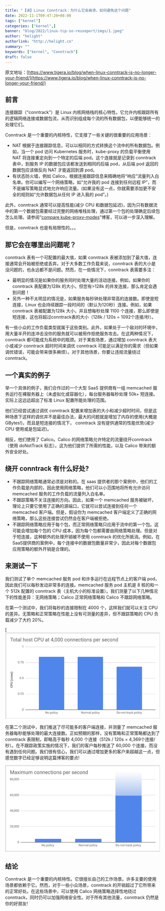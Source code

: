 ```yaml
---
title: "【译】Linux Conntrack：为什么它会崩溃，如何避免这个问题"
date: 2022-11-1T09:47:20+08:00
tags: ["kernel"]
categories: ["kernel",]
banner: "blog/2022/linux-tcp-so-reuseport/imgs/1.jpeg"
author: "helight"
authorlink: "http://helight.cn"
summary: ""
keywords: ["kernel", "Conntrack"]
draft: false
---
```


原文地址：[https://www.tigera.io/blog/when-linux-conntrack-is-no-longer-your-friend/](https://www.tigera.io/blog/when-linux-conntrack-is-no-longer-your-friend/)

## 前言

连接跟踪（“conntrack”）是 Linux 内核网络栈的核心特性。它允许内核跟踪所有的逻辑网络连接或数据包流，从而识别组成每个流的所有数据包，以便能够统一的处理它们。

Conntrack 是一个重要的内核特性，它支撑了一些关键的很重要的应用场景：

- NAT 根据于连接跟踪信息，可以以相同的方式转换这个流中的所有数据包。例如，当一个 pod 访问 Kubernetes 服务时，kube-proxy 的负载平衡使用 NAT 将连接重定向到一个特定的后端 pod。这个连接就是记录到 conntrack 表中，到服务 IP 的数据包应该都发送到相同的后端 pod，从后端 pod 返回的数据包应该做反向 NAT 才能返回到源 pod。
- 有状态防火墙，例如 Calico，根据连接跟踪信息来精确地将“响应”流量列入白名单。你可以编写一个网络策略，如“允许我的 pod 连接到任何远程 IP”，而不是编写策略显式地允许响应流量。(如果没有这一点，你就需要添加更不安全的规则如“允许数据包从任何 IP 进入我的 pod”。)

此外，conntrack 通常可以提高性能(减少 CPU 和数据包延迟)，因为只有数据流中的第一个数据包需要经过完整的网络堆栈处理，通过第一个包的处理确定后续包怎么处理。请参阅“[compare kube-proxy-modes](https://www.tigera.io/blog/comparing-kube-proxy-modes-iptables-or-ipvs/)”博客，可以进一步深入理解。

但是，conntrack 也是有局限性的。。。

## 那它会在哪里出问题呢？

conntrack 表有一个可配置的最大值，如果 conntrack 表被添加到了最大值，连接通常会开始被拒绝或丢弃。对于大多数工作负载来说，conntrack 表的大小是没问题的，也永远都不是问题。然而，在一些情况下，conntrack 表需要多注：

- 最明显的情况是如果你的服务同时处理大量的活动连接。例如，如果你的 conntrack 表配置为128k 的大小，但您有>128k 的并发连接，那么肯定会遇到问题！
- 另外一种不太明显的情况是，如果服务每秒钟处理非常高的连接数。即使是短连接，Linux 也会持续跟踪一段时间的（默认为120秒）连接。例如，如果 conntrack 表被配置为128k 大小，并且想每秒处理 1100 个连接，那么即使是短连接，这也将超过conntrack表的大小（128k / 120s = 1092个连接/秒）。

有一些小众的工作负载类型就属于这些类别。此外，如果处于一个敌对的环境中，用大量半开的连冲击没你的服务就可以被用作拒绝服务攻击。在这两种情况下，conntrack 都可能成为系统中的瓶颈。对于某些场景，通过增加 conntrack 表大小或减少 conntrack 超时时间来调优 conntrack 可能足以满足你的需求（但如果调优错误，可能会带来很多麻烦）。对于其他场景，你要让违规流量绕过 conntrack。

## 一个真实的例子

举一个具体的例子，我们合作过的一个大型 SaaS 提供商有一组 memcached 服务运行在裸服务器上（未虚拟化或容器化），每台服务器每秒处理 50k+ 短连接。实际上这远远超出了标准 Linux 配置所能处理的范围。

他们已经尝试通过调优 conntrack 配置来增加表的大小和减少超时时间，但是这种场景下这样的调优并不是最佳办法，最大的问题就是增加了内存的使用(大概是 GBytes!)，而且是短连接的情况下， conntrack 没有提供通常的性能优势(减少 CPU 使用或是包延迟)。

相反，他们使用了 Calico。Calico 的网络策略允许特定的流量绕开conntrack（使用 doNotTrack 标志）。这为他们提供了所需的性能，以及 Calico 带来的额外安全好处。

## 绕开 conntrack 有什么好处?

- 不跟踪网络策略通常必须是对称的。在 saas 提供者的那个案例中，他们的工作负载是内部的，因此使用网络策略，他们可以小范围地将所有允许访问 memcached 服务的工作负载的流量列入白名单。
- 不跟踪策略不关注连接的方向。因此，如果一个 memcached 服务被破坏，理论上只要它使用了正确的源端口，它就可以尝试连接到任何一个 memcached 客户端。但是，假设你为 memcached 客户端定义了正确的网络策略，那么这些连接尝试仍然会在客户端被拒绝。
- 不跟踪网络策略应用于每个包，而正常网络策略只应用于流中的第一个包。这可能会增加每个包的 CPU 成本，因为每个包都需要由网络策略处理。但是对于短连接，这种额外的处理开销被不使用 conntrack 的优化所抵消。例如，在SaaS提供商的案例中，每个连接中的数据包数量非常少，因此对每个数据包应用策略的额外开销是合理的。

## 来测试一下

我们测试了单个 memcached 服务 pod 和许多运行在远程节点上的客户端 pod，因此我们可以每秒发动非常多的连接。memcached 服务 pod 主机是 8 核的和一个 512k 配置的 conntrack 表（主机大小的标准设置）。我们测量了以下几种情况下的性能差异：无网络策略；Calico 正常网络策略和 Calico 不跟踪网络策略。

在第一个测试中，我们将每秒的连接限制在 4000 个，这样我们就可以关注 CPU 的差异。无策略和正常策略在性能上没有可测量的差异，但不跟踪策略的 CPU 负载减少了大约 20%。

[![](imgs/1.png)

在第二个测试中，我们推送了尽可能多的客户端连接，并测量了 memcached 服务器每秒能够处理的最大连接数。正如预期的那样，没有策略和正常策略都达到了 conntrack 表限制，即略高于每秒 4,000 个连接（512k / 120s = 4,369个连接/秒）。在不跟踪政策实施的情况下，我们的客户每秒推送了 60,000 个连接，而没有遇到任何问题。我们很有信心，我们可以通过增加更多的客户来超越这一点，但感觉数字已经足够说明这篇博客的要点!

![](imgs/2.png)

## 结论

Conntrack 是一个重要的内核特性。它很擅长自己的工作场景。许多主要的使用场景都依赖于它。然而，对于一些小众场景，conntrack 的开销超过了它所带来的正常好处。在这些场景中，可以使用 Calico 网络策略选择性地绕过 conntrack，同时仍可以加强网络安全性。对于所有其他流量，conntrack 仍然是你的好朋友!

